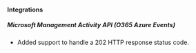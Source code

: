 
#### Integrations
##### Microsoft Management Activity API (O365 Azure Events)
- Added support to handle a 202 HTTP response status code.
